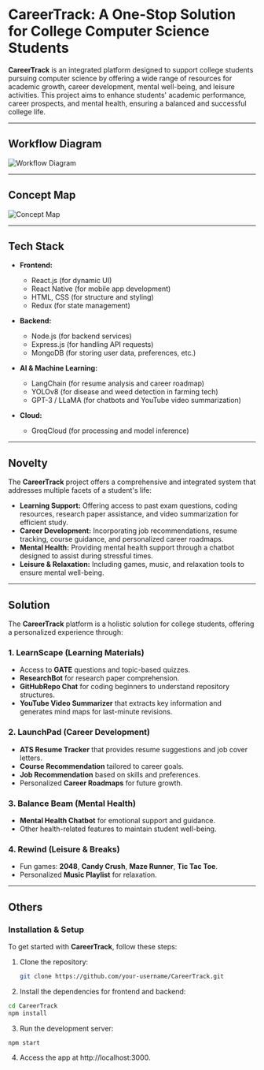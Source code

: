 # CareerTrack: A One-Stop Solution for College Computer Science Students

**CareerTrack** is an integrated platform designed to support college students pursuing computer science by offering a wide range of resources for academic growth, career development, mental well-being, and leisure activities. This project aims to enhance students' academic performance, career prospects, and mental health, ensuring a balanced and successful college life.

---

## Workflow Diagram

![Workflow Diagram](path/to/your/workflow-diagram.png)

---

## Concept Map

![Concept Map](path/to/your/concept-map.png)

---

## Tech Stack

- **Frontend:**  
  - React.js (for dynamic UI)
  - React Native (for mobile app development)
  - HTML, CSS (for structure and styling)
  - Redux (for state management)
  
- **Backend:**  
  - Node.js (for backend services)
  - Express.js (for handling API requests)
  - MongoDB (for storing user data, preferences, etc.)
  
- **AI & Machine Learning:**  
  - LangChain (for resume analysis and career roadmap)
  - YOLOv8 (for disease and weed detection in farming tech)
  - GPT-3 / LLaMA (for chatbots and YouTube video summarization)
  
- **Cloud:**  
  - GroqCloud (for processing and model inference)

---

## Novelty

The **CareerTrack** project offers a comprehensive and integrated system that addresses multiple facets of a student's life:

- **Learning Support:** Offering access to past exam questions, coding resources, research paper assistance, and video summarization for efficient study.
- **Career Development:** Incorporating job recommendations, resume tracking, course guidance, and personalized career roadmaps.
- **Mental Health:** Providing mental health support through a chatbot designed to assist during stressful times.
- **Leisure & Relaxation:** Including games, music, and relaxation tools to ensure mental well-being.

---

## Solution

The **CareerTrack** platform is a holistic solution for college students, offering a personalized experience through:

### 1. **LearnScape (Learning Materials)**
- Access to **GATE** questions and topic-based quizzes.
- **ResearchBot** for research paper comprehension.
- **GitHubRepo Chat** for coding beginners to understand repository structures.
- **YouTube Video Summarizer** that extracts key information and generates mind maps for last-minute revisions.

### 2. **LaunchPad (Career Development)**
- **ATS Resume Tracker** that provides resume suggestions and job cover letters.
- **Course Recommendation** tailored to career goals.
- **Job Recommendation** based on skills and preferences.
- Personalized **Career Roadmaps** for future growth.

### 3. **Balance Beam (Mental Health)**
- **Mental Health Chatbot** for emotional support and guidance.
- Other health-related features to maintain student well-being.

### 4. **Rewind (Leisure & Breaks)**
- Fun games: **2048**, **Candy Crush**, **Maze Runner**, **Tic Tac Toe**.
- Personalized **Music Playlist** for relaxation.

---

## Others

### Installation & Setup

To get started with **CareerTrack**, follow these steps:

1. Clone the repository:
   ```bash
   git clone https://github.com/your-username/CareerTrack.git

2. Install the dependencies for frontend and backend:
```bash
cd CareerTrack
npm install
```
3. Run the development server:
```bash
npm start
```

4. Access the app at http://localhost:3000.


